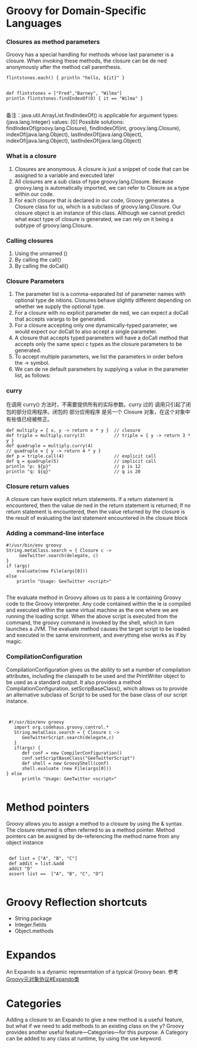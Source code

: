 # Groovy for Domain-Specific Languages

### Closures as method parameters

Groovy has a special handling for methods whose last parameter is a closure. When invoking these methods, the closure can be de ned anonymously after the method call parenthesis.

```
flintstones.each() { println "hello, ${it}" }


def flintstones = ["Fred","Barney", "Wilma"]println flintstones.findIndexOf(0) { it == "Wilma" }
     
```

备注：java.util.ArrayList.findIndexOf() is applicable for argument types: (java.lang.Integer) values: [0]
Possible solutions: findIndexOf(groovy.lang.Closure), findIndexOf(int, groovy.lang.Closure), indexOf(java.lang.Object), lastIndexOf(java.lang.Object), indexOf(java.lang.Object), lastIndexOf(java.lang.Object)


### What is a closure

1. Closures are anonymous. A closure is just a snippet of code that can be assigned to a variable and executed later
2. All closures are a sub class of type groovy.lang.Closure. Because groovy.lang is automatically imported, we can refer to Closure as a type within our code.
3. For each closure that is declared in our code, Groovy generates a Closure class for us, which is a subclass of groovy.lang.Closure. Our closure object is an instance of this class. Although we cannot predict what exact type of closure is generated, we can rely on it being a subtype of groovy.lang.Closure.


### Calling closures
1. Using the unnamed ()
2. By calling the call()
3. By calling the doCall() 


### Closure Parameters

1. The parameter list is a comma-separated list of parameter names with optional type de nitions. Closures behave slightly different depending on whether we supply the optional type.
2. For a closure with no explicit parameter de ned, we can expect a doCall that accepts varargs to be generated.
3. For a closure accepting only one dynamically-typed parameter, we would expect our doCall to also accept a single parameter.
4. A closure that accepts typed parameters will have a doCall method that accepts only the same speci c types as the closure parameters to be generated.
5. To accept multiple parameters, we list the parameters in order before the -> symbol.
6. We can de ne default parameters by supplying a value in the parameter list, as follows:


### curry
在调用 curry() 方法时，不需要提供所有的实际参数。curry 过的 调用只引起了闭包的部分应用程序。闭包的 部分应用程序 是另一个 Closure 对象，在这个对象中有些值已经被修正。

```
def multiply = { x, y -> return x * y }  // closure
def triple = multiply.curry(3)           // triple = { y -> return 3 * y }
def quadruple = multiply.curry(4) 
// quadruple = { y -> return 4 * y }
def p = triple.call(4)                   // explicit call
def q = quadruple(5)                     // implicit call
println "p: ${p}"                        // p is 12
println "q: ${q}"                        // q is 20
```

### Closure return values
A closure can have explicit return statements. If a return statement is encountered, then the value de ned in the return statement is returned; If no return statement is encountered, then the value returned by the closure is the result of evaluating the last statement encountered in the closure block


### Adding a command-line interface

```
#!/usr/bin/env groovyString.metaClass.search = { Closure c ->     GeeTwitter.search(delegate, c)}if (args)    evaluate(new File(args[0]))else    println "Usage: GeeTwitter <script>"
            
```

The evaluate method in Groovy allows us to pass a  le containing Groovy code to the Groovy interpreter. Any code contained within the  le is compiled and executed within the same virtual machine as the one where we are running the loading script. When the above script is executed from the command, the groovy command is invoked by the shell, which in turn launches a JVM. The evaluate method causes the target script to be loaded and executed in the same environment, and everything else works as if by magic.



### CompilationConfiguration
CompilationConfiguration gives us the ability to set a number of compilation attributes, including the classpath to be used and the PrintWriter object to be used as a standard output. It also provides a method CompilationConfiguration. setScripBaseClass(), which allows us to provide an alternative subclass of Script to be used for the base class of our script instance.

```


 #!/usr/bin/env groovy   import org.codehaus.groovy.control.*   String.metaClass.search = { Closure c ->      GeeTwitterScript.search(delegate,c)   }   if(args) {      def conf = new CompilerConfiguration()      conf.setScriptBaseClass("GeeTwitterScript")      def shell = new GroovyShell(conf)      shell.evaluate (new File(args[0]))} else      println "Usage: GeeTwitter <script>"```



# Method pointers

Groovy allows you to assign a method to a closure by using the & syntax. The closure returned is often referred to as a method pointer. Method pointers can be assigned by de-referencing the method name from any object instance

```

 def list = ["A", "B", "C"] def addit = list.&add addit "D" assert list ==  ["A", "B", "C", "D"]
   
```

# Groovy Reflection shortcuts
* String.package
* Integer.fields
* Object.methods

# Expandos
An Expando is a dynamic representation of a typical Groovy bean.
参考[Groovy元对象协议#Expando类](groovy_mop.md)


# Categories
Adding a closure to an Expando to give a new method is a useful feature, but what if we need to add methods to an existing class on the  y? Groovy provides another useful feature—Categories—for this purpose. A Category can be added to any class at runtime, by using the use keyword.

